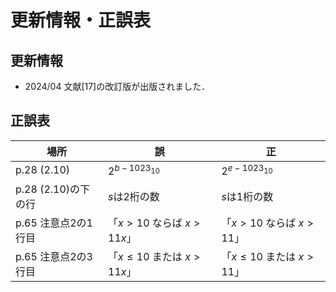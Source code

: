 # 更新情報・正誤表

## 更新情報

- 2024/04 文献[17]の改訂版が出版されました．

## 正誤表

場所|誤|正
--|--|--
p.28 (2.10)|$2^{b-1023_{10}}$|$2^{e-1023_{10}}$
p.28 (2.10)の下の行|$s$は$2$桁の数|$s$は$1$桁の数
p.65 注意点2の1行目|「$x>10$ ならば $x>11x$」|「$x>10$ ならば $x>11$」
p.65 注意点2の3行目|「$x\le 10$ または $x>11x$」|「$x\le 10$ または $x>11$」

<script type="text/x-mathjax-config">MathJax.Hub.Config({tex2jax:{inlineMath:[['\$','\$'],['\\(','\\)']],processEscapes:true},CommonHTML: {matchFontHeight:false}});</script>
<script type="text/javascript" async src="https://cdnjs.cloudflare.com/ajax/libs/mathjax/2.7.1/MathJax.js?config=TeX-MML-AM_CHTML"></script>

